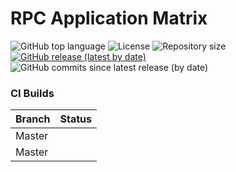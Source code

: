 # RPC Application Matrix
                    
![GitHub top language](https://img.shields.io/github/languages/top/repasscloud/rpc-application-matrix?logo=powershell)
![License](https://img.shields.io/github/license/repasscloud/rpc-application-matrix.svg)
![Repository size](https://img.shields.io/github/repo-size/repasscloud/rpc-application-matrix.svg)
[![GitHub release (latest by date)](https://img.shields.io/github/v/release/repasscloud/rpc-application-matrix)](https://github.com/repasscloud/rpc-application-matrix/releases/latest)
![GitHub commits since latest release (by date)](https://img.shields.io/github/commits-since/repasscloud/rpc-application-matrix/latest)


### CI Builds
| Branch | Status |
|--------|--------|
| Master |  |
| Master |  |
